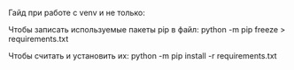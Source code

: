 Гайд при работе с venv и не только:

Чтобы записать используемые пакеты pip в файл: python -m pip freeze > requirements.txt

Чтобы считать и установить их: python -m pip install -r requirements.txt